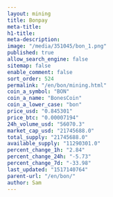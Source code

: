 ```yaml
---
layout: mining
title: Bonpay
meta-title: 
h1-title: 
meta-description: 
image: "/media/351045/bon_1.png"
published: true
allow_search_engine: false
sitemap: false
enable_comment: false
sort_order: 524
permalink: "/en/bon/mining.html"
coin_a_symbol: "BON"
coin_a_name: "BonesCoin"
coin_a_lower_case: "bon"
price_usd: "0.845301"
price_btc: "0.00007194"
24h_volume_usd: "56070.3"
market_cap_usd: "21745688.0"
total_supply: "21745688.0"
available_supply: "11290301.0"
percent_change_1h: "2.84"
percent_change_24h: "-5.73"
percent_change_7d: "-33.98"
last_updated: "1517140764"
parent-url: "/en/bon/"
author: Sam
---
```


